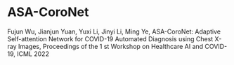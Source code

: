# ASA-CoroNet
Fujun Wu, Jianjun Yuan, Yuxi Li, Jinyi Li, Ming Ye, ASA-CoroNet: Adaptive Self-attention Network for COVID-19 Automated Diagnosis using Chest X-ray Images, Proceedings of the 1 st Workshop on Healthcare AI and COVID-19, ICML 2022
